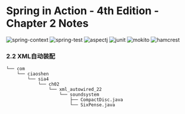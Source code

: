 # Spring in Action - 4th Edition - Chapter 2 Notes

![spring-context](https://img.shields.io/badge/spring--context-5.1.6-brightgreen.svg) ![spring-test](https://img.shields.io/badge/spring--test-5.1.6-brightgreen.svg) ![aspectj](https://img.shields.io/badge/aspectjweaver-1.9.3-brightgreen.svg) ![junit](https://img.shields.io/badge/junit-4.12-brightgreen.svg) ![mokito](https://img.shields.io/badge/mokito--core-2.23.4-brightgreen.svg) ![hamcrest](https://img.shields.io/badge/hamcrest--core-1.3-brightgreen.svg)

### 2.2 XML自动装配

```
└── com
    └── ciaoshen
        └── sia4
            └── ch02
                └── xml_autowired_22
                    └── soundsystem
                        ├── CompactDisc.java
                        └── SixPense.java
```
